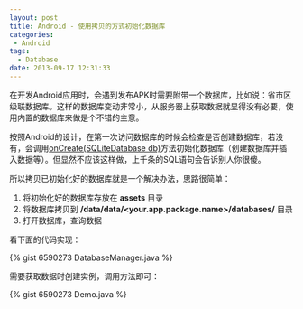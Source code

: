 ```yaml
---
layout: post
title: Android - 使用拷贝的方式初始化数据库
categories:
 - Android
tags:
  - Database
date: 2013-09-17 12:31:33
---
```


在开发Android应用时，会遇到发布APK时需要附带一个数据库，比如说：省市区级联数据库。这样的数据库变动非常小，从服务器上获取数据就显得没有必要，使用内置的数据库来做是个不错的主意。

按照Android的设计，在第一次访问数据库的时候会检查是否创建数据库，若没有，会调用[onCreate(SQLiteDatabase db)][onCreate]方法初始化数据库（创建数据库并插入数据等）。但显然不应该这样做，上千条的SQL语句会告诉别人你很傻。

所以拷贝已初始化好的数据库就是一个解决办法，思路很简单：

1. 将初始化好的数据库存放在 **assets** 目录
2. 将数据库拷贝到 **/data/data/<your.app.package.name>/databases/** 目录
4. 打开数据库，查询数据

看下面的代码实现：

{% gist 6590273 DatabaseManager.java %}

需要获取数据时创建实例，调用方法即可：

{% gist 6590273 Demo.java %}

[onCreate]: http://developer.android.com/reference/android/database/sqlite/SQLiteOpenHelper.html#onCreate(android.database.sqlite.SQLiteDatabase)
